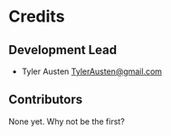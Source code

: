 # Credits

## Development Lead

* Tyler Austen <TylerAusten@gmail.com>

## Contributors

None yet. Why not be the first?
